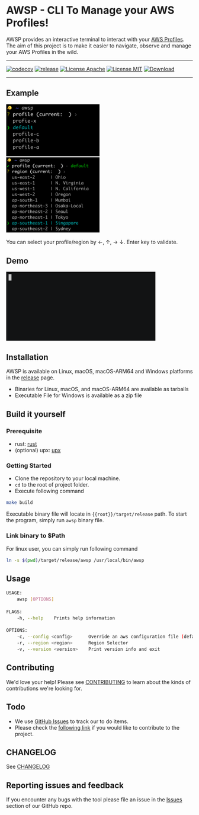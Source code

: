 # AWSP - CLI To Manage your AWS Profiles!

AWSP provides an interactive terminal to interact with your [AWS Profiles](https://docs.aws.amazon.com/cli/latest/userguide/cli-configure-profiles.html). The aim of this project is to make it easier to navigate, observe and manage your AWS Profiles in the wild.

---
[![codecov](https://codecov.io/gh/kubeopsskills/awsp/branch/beta/graph/badge.svg?token=5VBFYN3BBH)](https://codecov.io/gh/kubeopsskills/awsp)
[![release](https://img.shields.io/github/v/release/kubeopsskills/awsp?logo=awsp)](https://github.com/kubeopsskills/awsp/releases)
[![License Apache](https://img.shields.io/badge/License-Apache%202.0-blue.svg)](https://github.com/kubeopsskills/awsp/blob/beta/LICENSE-APACHE)
[![License MIT](https://img.shields.io/badge/license-MIT-green?label=License)](https://github.com/kubeopsskills/awsp/blob/beta/LICENSE-MIT)
[![Download](https://img.shields.io/github/downloads/kubeopsskills/awsp/total)](https://github.com/kubeopsskills/awsp/releases)

---

## Example

<img src="./assets/images/select-profile.png" width="50%">
<img src="./assets/images/select-region.png" width="50%">

You can select your profile/region by ←, ↑, → ↓. Enter key to validate.

## Demo

<img src="./assets/images/demo.gif"  width="80%">

## Installation

AWSP is available on Linux, macOS, macOS-ARM64 and Windows platforms in the [release](https://github.com/kubeopsskills/awsp/releases) page.

- Binaries for Linux, macOS, and macOS-ARM64 are available as tarballs
- Executable File for Windows is available as a zip file

## Build it yourself

### Prerequisite

- rust: [rust](https://www.rust-lang.org/tools/install)
- (optional) upx: [upx](https://upx.github.io/)

### Getting Started

- Clone the repository to your local machine.
- `cd` to the root of project folder.
- Execute following command

```bash
make build
```

Executable binary file will locate in `{{root}}/target/release` path. To start the program, simply run `awsp` binary file.

### Link binary to $Path

For linux user, you can simply run following command

```bash
ln -s $(pwd)/target/release/awsp /usr/local/bin/awsp
```

## Usage

```bash
USAGE:
    awsp [OPTIONS]

FLAGS:
    -h, --help    Prints help information

OPTIONS:
    -c, --config <config>      Override an aws configuration file (default = ~/.aws/config)
    -r, --region <region>      Region Selector
    -v, --version <version>    Print version info and exit
```

## Contributing

We'd love your help! Please see [CONTRIBUTING][contrib] to learn about the
kinds of contributions we're looking for.

## Todo

- We use [GitHub Issues][github-issue] to track our to do items.
- Please check the [following link][follow] if you would like to contribute to the project.

## CHANGELOG

See [CHANGELOG][changelog]

## Reporting issues and feedback

If you encounter any bugs with the tool please file an issue in the [Issues](https://github.com/kubeopsskills/awsp/issues) section of our GitHub repo.

[contrib]: ./CONTRIBUTING.md
[follow]: ./CONTRIBUTING.md
[changelog]: ./CHANGELOG.md
[github-issue]: https://github.com/kubeopsskills/awsp/issues/new